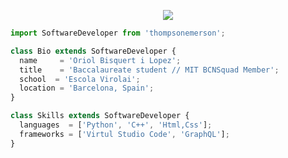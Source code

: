 <p align="center">
  <img src="https://github.com/thompsonemerson/thompsonemerson/raw/master/cover-thompson.png" />
</p>

```js
import SoftwareDeveloper from 'thompsonemerson';

class Bio extends SoftwareDeveloper {
  name     = 'Oriol Bisquert i Lopez';
  title    = 'Baccalaureate student // MIT BCNSquad Member';
  school  = 'Escola Virolai';
  location = 'Barcelona, Spain';
}

class Skills extends SoftwareDeveloper {
  languages  = ['Python', 'C++', 'Html,Css'];
  frameworks = ['Virtul Studio Code', 'GraphQL'];
}
```

